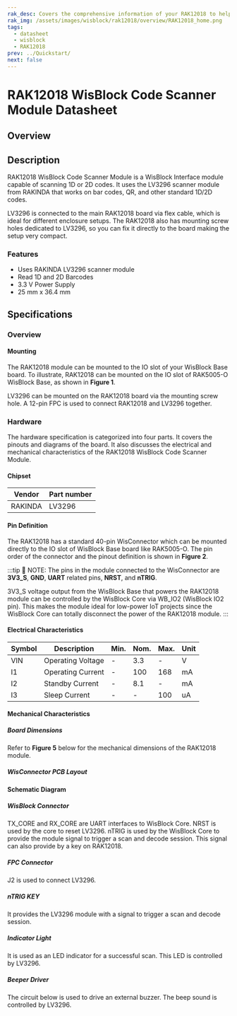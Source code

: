 ```yaml
---
rak_desc: Covers the comprehensive information of your RAK12018 to help you use it. This information includes technical specifications, characteristics, and requirements, and it also discusses the device components.
rak_img: /assets/images/wisblock/rak12018/overview/RAK12018_home.png
tags:
  - datasheet
  - wisblock
  - RAK12018
prev: ../Quickstart/
next: false
---
```


# RAK12018 WisBlock Code Scanner Module Datasheet

## Overview

## Description

RAK12018 WisBlock Code Scanner Module is a WisBlock Interface module capable of scanning 1D or 2D codes. It uses the LV3296 scanner module from RAKINDA that works on bar codes, QR, and other standard 1D/2D codes. 

LV3296 is connected to the main RAK12018 board via flex cable, which is ideal for different enclosure setups. The RAK12018 also has mounting screw holes dedicated to LV3296, so you can fix it directly to the board making the setup very compact.


### Features

- Uses RAKINDA LV3296 scanner module
- Read 1D and 2D Barcodes
- 3.3&nbsp;V Power Supply
- 25&nbsp;mm x 36.4&nbsp;mm

## Specifications

### Overview

#### Mounting

The RAK12018 module can be mounted to the IO slot of your WisBlock Base board. To illustrate, RAK12018 can be mounted on the IO slot of RAK5005-O WisBlock Base, as shown in **Figure 1**.

<rk-img
  src="/assets/images/wisblock/rak12018/datasheet/RAK12018-mounting.png"
  width="60%"
  caption="RAK12018 Mounting to WisBlock Base"
/>

LV3296 can be mounted on the RAK12018 board via the mounting screw hole. A 12-pin FPC is used to connect RAK12018 and LV3296 together.

### Hardware

The hardware specification is categorized into four parts. It covers the pinouts and diagrams of the board. It also discusses the electrical and mechanical characteristics of the RAK12018 WisBlock Code Scanner Module.

####  Chipset
| Vendor  | Part number |
| ------- | ----------- |
| RAKINDA | LV3296      |

#### Pin Definition

The RAK12018 has a standard 40-pin WisConnector which can be mounted directly to the IO slot of WisBlock Base board like RAK5005-O. The pin order of the connector and the pinout definition is shown in **Figure 2**. 

<rk-img
  src="/assets/images/wisblock/rak12018/datasheet/RAK12018_Pinouts.svg"
  width="70%"
  caption="RAK12018 Pin Definition"
/>

:::tip 📝 NOTE:
The pins in the module connected to the WisConnector are **3V3_S**, **GND**, **UART** related pins, **NRST**, and **nTRIG**.

3V3_S voltage output from the WisBlock Base that powers the RAK12018 module can be controlled by the WisBlock Core via WB_IO2 (WisBlock IO2 pin). This makes the module ideal for low-power IoT projects since the WisBlock Core can totally disconnect the power of the RAK12018 module.
:::

#### Electrical Characteristics

| Symbol | Description       | Min. | Nom. | Max. | Unit |
| ------ | ----------------- | ---- | ---- | ---- | ---- |
| VIN    | Operating Voltage | -    | 3.3  | -    | V    |
| I1     | Operating Current | -    | 100  | 168  | mA   |
| I2     | Standby Current   | -    | 8.1  | -    | mA   |
| I3     | Sleep Current     | -    | -    | 100  | uA   |

#### Mechanical Characteristics

##### Board Dimensions

Refer to **Figure 5** below for the mechanical dimensions of the RAK12018 module.

<rk-img
  src="/assets/images/wisblock/rak12018/datasheet/mechanical-dimensions.png"
  width="80%"
  caption="RAK12018 Mechanical Dimensions"
/>

##### WisConnector PCB Layout

<rk-img
  src="/assets/images/wisblock/rak12018/datasheet/MxxS1003K6M.png"
  width="100%"
  caption="WisConnector PCB footprint and recommendations"
/>

#### Schematic Diagram

<rk-img
  src="/assets/images/wisblock/rak12018/datasheet/rak12018_sch.png"
  width="100%"
  caption="RAK12018 Schematic Diagram"
/>

##### WisBlock Connector

TX_CORE and RX_CORE are UART interfaces to WisBlock Core. NRST is used by the core to reset LV3296. nTRIG is used by the WisBlock Core to provide the module signal to trigger a scan and decode session. This signal can also provide by a key on RAK12018.

<rk-img
  src="/assets/images/wisblock/rak12018/datasheet/rak12018_connector.png"
  width="45%"
  caption="WisBlock Connector"
/>

##### FPC Connector

J2 is used to connect LV3296.

<rk-img
  src="/assets/images/wisblock/rak12018/datasheet/rak12018_fpc.png"
  width="30%"
  caption="FPC Connector"
/>

##### nTRIG KEY

It provides the LV3296 module with a signal to trigger a scan and decode session.

<rk-img
  src="/assets/images/wisblock/rak12018/datasheet/rak12018_ntrig.png"
  width="30%"
  caption="nTrigger Key"
/>  


##### Indicator Light 

It is used as an LED indicator for a successful scan. This LED is controlled by LV3296.

<rk-img
  src="/assets/images/wisblock/rak12018/datasheet/rak12018_light.png"
  width="30%"
  caption="Indicator Light"
/>  

##### Beeper Driver

The circuit below is used to drive an external buzzer. The beep sound is controlled by LV3296.

<rk-img
  src="/assets/images/wisblock/rak12018/datasheet/rak12018_buzzer.png"
  width="40%"
  caption="Beeper Driver"
/>  
